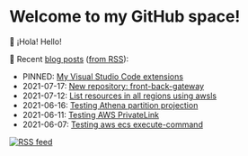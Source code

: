 # Welcome to my GitHub space!

👋 ¡Hola! Hello!

:memo: Recent [blog posts](https://blog.okelet.com) ([from RSS](https://blog.okelet.com/index.xml)):

<!-- BLOG-POST-LIST:START -->
<!-- BLOG-POST-LIST:END -->

* PINNED: [My Visual Studio Code extensions](https://gist.github.com/okelet/51b1964f47c2fbeede9753f57b99fb44)
* 2021-07-17: [New repository: front-back-gateway](https://gist.github.com/okelet/af4ee891225a9c042a2e4ccbc668862d)
* 2021-07-12: [List resources in all regions using awsls](https://gist.github.com/okelet/125f74edc77305f661a2509b3854368e)
* 2021-06-16: [Testing Athena partition projection](https://gist.github.com/okelet/ba9a5b98233362a96f22c33c465289dd)
* 2021-06-11: [Testing AWS PrivateLink](https://gist.github.com/okelet/f4bf0643c166d8c7033037daffb51972)
* 2021-06-07: [Testing aws ecs execute-command](https://gist.github.com/okelet/2b3364fa18ce74f39b43b6ce8f31cccc)

[![RSS feed](https://img.shields.io/badge/rss-subscribe_to_my_gist_feed-green)](https://gist.github.com/okelet.atom)
